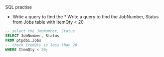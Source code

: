 SQL practise

* Write a query to find the * Write a query to find the JobNumber, Status from Jobs table with ItemQty < 20


``` SQL
-- select the JobNumber, Status 
SELECT JobNumber, Status
FROM ptpdb1.Jobs
-- check ItemQty is less than 20
WHERE ItemQty < 20;
```


